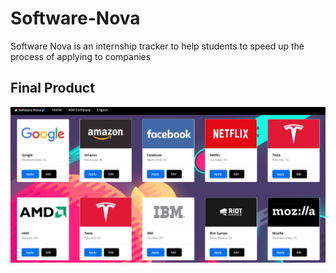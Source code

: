 # Software-Nova
Software Nova is an internship tracker to help students to speed up the process of applying to companies

## Final Product
![Demo](https://github.com/ashxnth/Software-Nova/blob/master/Software-Nova.png?raw=true)
